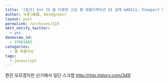 ```yaml
---
title: '[링크] Ext JS 를 이용한 고급 웹 애플리케이션 UI 설계 &#8211; Viewport 편'
author: 녹풍(綠風, Windgreen)
layout: post
permalink: /archives/319
aktt_notify_twitter:
  - yes
daumview_id:
  - 37061005
categories:
  - 웹 퍼블리싱
tags:
  - javascript
---
```

뭔진 모르겠지만 신기해서 일단 스크랩 <a target="_blank" href="http://rhio.tistory.com/349">http://rhio.tistory.com/349</a>